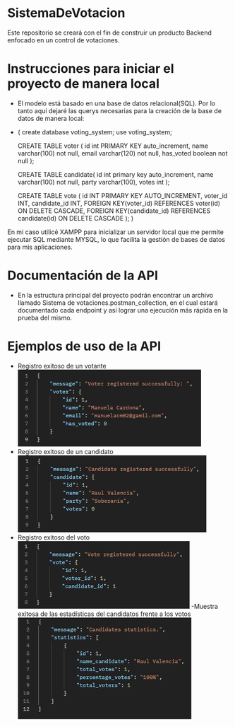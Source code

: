 # SistemaDeVotacion
Este repositorio se creará con el fin de construir un producto Backend enfocado en un control de votaciones.


# Instrucciones para iniciar el proyecto de manera local
- El modelo está basado en una base de datos relacional(SQL).
Por lo tanto aquí dejaré las querys necesarias para la creación de la base de datos de manera local:
- (
    create database voting_system;
    use voting_system;

    CREATE TABLE voter (
        id int PRIMARY KEY auto_increment,
        name varchar(100) not null,
        email varchar(120) not null,
        has_voted boolean not null
    );

    CREATE TABLE candidate(
        id int primary key auto_increment,
        name varchar(100) not null,
        party varchar(100),
        votes int
    );

    CREATE TABLE vote (
        id INT PRIMARY KEY AUTO_INCREMENT,
        voter_id INT,
        candidate_id INT,
        FOREIGN KEY(voter_id) REFERENCES voter(id) ON DELETE CASCADE,
        FOREIGN KEY(candidate_id) REFERENCES candidate(id) ON DELETE CASCADE
    );
)

En mi caso utilicé XAMPP para inicializar un servidor local que me permite ejecutar SQL mediante MYSQL, lo que facilita la gestión de bases de datos para mis aplicaciones.

# Documentación de la API
- En la estructura principal del proyecto podrán encontrar un archivo llamado Sistema de votaciones.postman_collection, en el cual estará documentado cada endpoint
  y así lograr una ejecución más rápida en la prueba del mismo.

# Ejemplos de uso de la API
- Registro exitoso de un votante
![Registro exitoso de un votante](image.png)
- Registro exitoso de un candidato
![Registro exitoso de un candidato](image-1.png)
- Registro exitoso del voto
![Registro exitoso del voto](image-2.png)
-Muestra exitosa de las estadísticas del candidatos frente a los votos
![Muestra exitosa de las estadísticas del candidatos frente a los votos](image-3.png)
